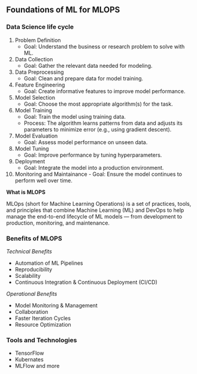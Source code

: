 ## Foundations of ML for MLOPS

### Data Science life cycle

1. Problem Definition
   - Goal: Understand the business or research problem to solve with ML.
2. Data Collection
   - Goal: Gather the relevant data needed for modeling.
3. Data Preprocessing
   - Goal: Clean and prepare data for model training.
4. Feature Engineering
   - Goal: Create informative features to improve model performance.
5. Model Selection
   - Goal: Choose the most appropriate algorithm(s) for the task.
6. Model Training
   - Goal: Train the model using training data.
   - Process: The algorithm learns patterns from data and adjusts its parameters to minimize error (e.g., using gradient descent).
7. Model Evaluation
   - Goal: Assess model performance on unseen data.
8. Model Tuning
   - Goal: Improve performance by tuning hyperparameters.
9. Deployment
   - Goal: Integrate the model into a production environment.
10. Monitoring and Maintainance - Goal: Ensure the model continues to perform well over time.
    </br>

**What is MLOPS**

<p>MLOps (short for Machine Learning Operations) is a set of practices, tools, and principles that combine Machine Learning (ML) and DevOps to help manage the end-to-end lifecycle of ML models — from development to production, monitoring, and maintenance.</p>

### Benefits of MLOPS

_Technical Benefits_

- Automation of ML Pipelines
- Reproducibility
- Scalability
- Continuous Integration & Continuous Deployment (CI/CD)

_Operational Benefits_

- Model Monitoring & Management
- Collaboration
- Faster Iteration Cycles
- Resource Optimization

### Tools and Technologies

- TensorFlow
- Kubernates
- MLFlow and more
